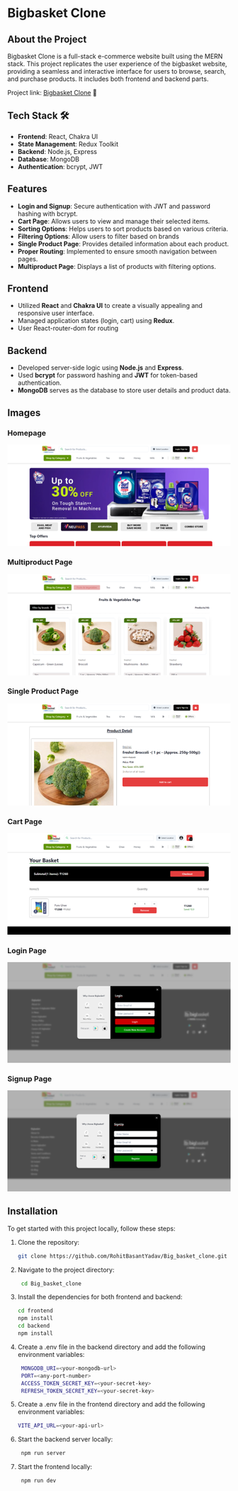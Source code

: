 # Bigbasket Clone

## About the Project

Bigbasket Clone is a full-stack e-commerce website built using the MERN stack. This project replicates the user experience of the bigbasket website, providing a seamless and interactive interface for users to browse, search, and purchase products. It includes both frontend and backend parts.

Project link: [Bigbasket Clone](https://mern-big-basket-clone.netlify.app/) 🚀

## Tech Stack 🛠️

- **Frontend**: React, Chakra UI
- **State Management**: Redux Toolkit
- **Backend**: Node.js, Express
- **Database**: MongoDB
- **Authentication**: bcrypt, JWT

## Features 

- **Login and Signup**: Secure authentication with JWT and password hashing with bcrypt.
- **Cart Page**: Allows users to view and manage their selected items.
- **Sorting Options**: Helps users to sort products based on various criteria.
- **Filtering Options**: Allow users to filter based on brands
- **Single Product Page**: Provides detailed information about each product.
- **Proper Routing**: Implemented to ensure smooth navigation between pages.
- **Multiproduct Page**: Displays a list of products with filtering options.

## Frontend 

- Utilized **React** and **Chakra UI** to create a visually appealing and responsive user interface.
- Managed application states (login, cart) using **Redux**.
- User React-router-dom for routing

## Backend 

- Developed server-side logic using **Node.js** and **Express**.
- Used **bcrypt** for password hashing and **JWT** for token-based authentication.
- **MongoDB** serves as the database to store user details and product data.

## Images

### Homepage

![Homepage](https://raw.githubusercontent.com/RohitBasantYadav/Big_basket_clone/main/frontend/public/Home.png)

### Multiproduct Page

![Multiproduct Page](https://raw.githubusercontent.com/RohitBasantYadav/Big_basket_clone/main/frontend/public/MultiProductPage.png)

### Single Product Page

![Single Product Page](https://raw.githubusercontent.com/RohitBasantYadav/Big_basket_clone/main/frontend/public/SingleProductPage.png)

### Cart Page

![Cart Page](https://raw.githubusercontent.com/RohitBasantYadav/Big_basket_clone/main/frontend/public/CartPage.png)

### Login Page

![Login Page](https://raw.githubusercontent.com/RohitBasantYadav/Big_basket_clone/main/frontend/public/Login.png)

### Signup Page

![Signup Page](https://raw.githubusercontent.com/RohitBasantYadav/Big_basket_clone/main/frontend/public/SignUp.png)

## Installation 

To get started with this project locally, follow these steps:

1. Clone the repository:

   ```bash
   git clone https://github.com/RohitBasantYadav/Big_basket_clone.git

2. Navigate to the project directory:

   ```bash
    cd Big_basket_clone

3. Install the dependencies for both frontend and backend:

   ```bash
   cd frontend
   npm install
   cd backend
   npm install

4. Create a .env file in the backend directory and add the following environment variables:

   ```bash
    MONGODB_URI=<your-mongodb-url>
    PORT=<any-port-number>
    ACCESS_TOKEN_SECRET_KEY=<your-secret-key>
    REFRESH_TOKEN_SECRET_KEY=<your-secret-key>

5. Create a .env file in the frontend directory and add the following environment variables:

    ```bash
    VITE_API_URL=<your-api-url>

6. Start the backend server locally:

   ```bash
    npm run server

7. Start the frontend locally:

   ```bash
    npm run dev

    